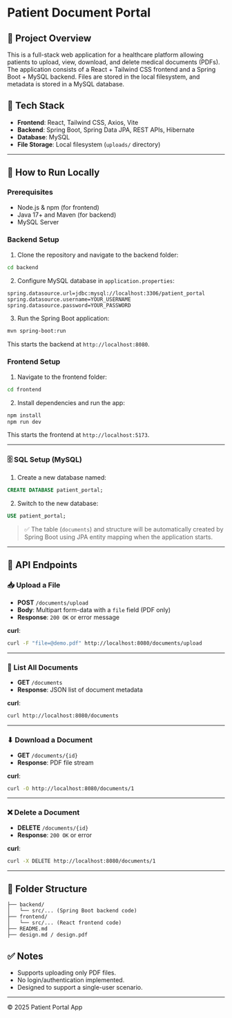 # Patient Document Portal

## 📌 Project Overview

This is a full-stack web application for a healthcare platform allowing patients to upload, view, download, and delete medical documents (PDFs). The application consists of a React + Tailwind CSS frontend and a Spring Boot + MySQL backend. Files are stored in the local filesystem, and metadata is stored in a MySQL database.

## 🔧 Tech Stack

- **Frontend**: React, Tailwind CSS, Axios, Vite
- **Backend**: Spring Boot, Spring Data JPA, REST APIs, Hibernate
- **Database**: MySQL
- **File Storage**: Local filesystem (`uploads/` directory)

---

## 🚀 How to Run Locally

### Prerequisites

- Node.js & npm (for frontend)
- Java 17+ and Maven (for backend)
- MySQL Server

### Backend Setup

1. Clone the repository and navigate to the backend folder:

```bash
cd backend
```

2. Configure MySQL database in `application.properties`:

```
spring.datasource.url=jdbc:mysql://localhost:3306/patient_portal
spring.datasource.username=YOUR_USERNAME
spring.datasource.password=YOUR_PASSWORD
```

3. Run the Spring Boot application:

```bash
mvn spring-boot:run
```

This starts the backend at `http://localhost:8080`.

### Frontend Setup

1. Navigate to the frontend folder:

```bash
cd frontend
```

2. Install dependencies and run the app:

```bash
npm install
npm run dev
```

This starts the frontend at `http://localhost:5173`.

---

### 🗄️ SQL Setup (MySQL)

1. Create a new database named:

```sql
CREATE DATABASE patient_portal;
```

2. Switch to the new database:

```sql
USE patient_portal;
```

> ✅ The table (`documents`) and structure will be automatically created by Spring Boot using JPA entity mapping when the application starts.

---

## 🔗 API Endpoints

### 📥 Upload a File

- **POST** `/documents/upload`
- **Body**: Multipart form-data with a `file` field (PDF only)
- **Response**: `200 OK` or error message

**curl**:

```bash
curl -F "file=@demo.pdf" http://localhost:8080/documents/upload
```

---

### 📄 List All Documents

- **GET** `/documents`
- **Response**: JSON list of document metadata

**curl**:

```bash
curl http://localhost:8080/documents
```

---

### ⬇ Download a Document

- **GET** `/documents/{id}`
- **Response**: PDF file stream

**curl**:

```bash
curl -O http://localhost:8080/documents/1
```

---

### ❌ Delete a Document

- **DELETE** `/documents/{id}`
- **Response**: `200 OK` or error

**curl**:

```bash
curl -X DELETE http://localhost:8080/documents/1
```

---

## 📁 Folder Structure

```
├── backend/
│   └── src/... (Spring Boot backend code)
├── frontend/
│   └── src/... (React frontend code)
├── README.md
├── design.md / design.pdf
```

## ✅ Notes

- Supports uploading only PDF files.
- No login/authentication implemented.
- Designed to support a single-user scenario.

---

© 2025 Patient Portal App
